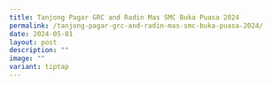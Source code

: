 ```yaml
---
title: Tanjong Pagar GRC and Radin Mas SMC Buka Puasa 2024
permalink: /tanjong-pagar-grc-and-radin-mas-smc-buka-puasa-2024/
date: 2024-05-01
layout: post
description: ""
image: ""
variant: tiptap
---
```

